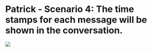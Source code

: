 # Patrick - Scenario 4: The time stamps for each message will be shown in the conversation.
![](/images/sequence_diagram_#4.jpg)
